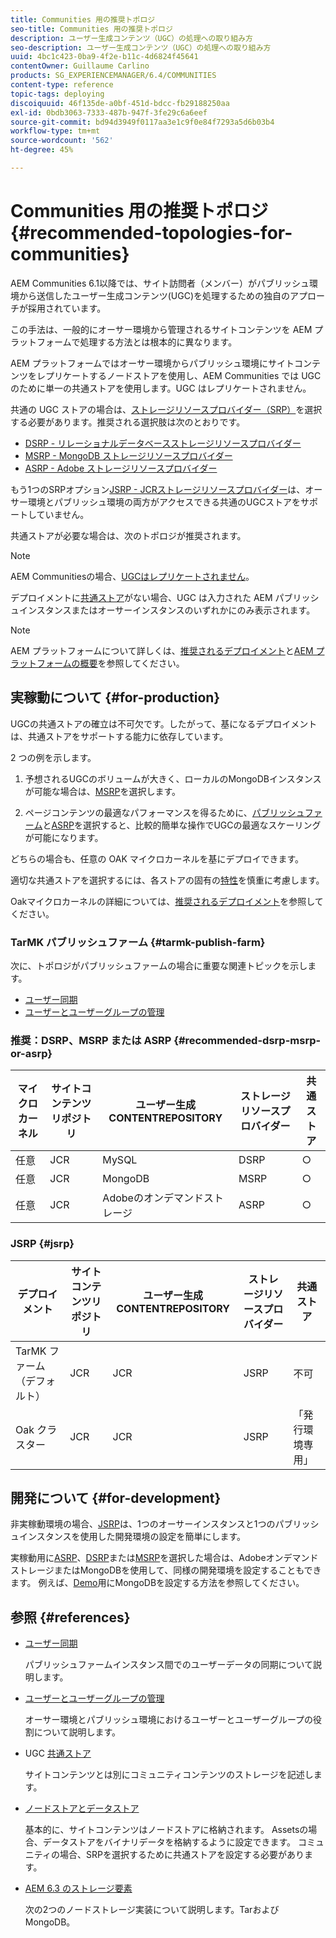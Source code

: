 ```yaml
---
title: Communities 用の推奨トポロジ
seo-title: Communities 用の推奨トポロジ
description: ユーザー生成コンテンツ（UGC）の処理への取り組み方
seo-description: ユーザー生成コンテンツ（UGC）の処理への取り組み方
uuid: 4bc1c423-0ba9-4f2e-b11c-4d6824f45641
contentOwner: Guillaume Carlino
products: SG_EXPERIENCEMANAGER/6.4/COMMUNITIES
content-type: reference
topic-tags: deploying
discoiquuid: 46f135de-a0bf-451d-bdcc-fb29188250aa
exl-id: 0bdb3063-7333-487b-947f-3fe29c6a6eef
source-git-commit: bd94d3949f0117aa3e1c9f0e84f7293a5d6b03b4
workflow-type: tm+mt
source-wordcount: '562'
ht-degree: 45%

---
```


# Communities 用の推奨トポロジ {#recommended-topologies-for-communities}

AEM Communities 6.1以降では、サイト訪問者（メンバー）がパブリッシュ環境から送信したユーザー生成コンテンツ(UGC)を処理するための独自のアプローチが採用されています。

この手法は、一般的にオーサー環境から管理されるサイトコンテンツを AEM プラットフォームで処理する方法とは根本的に異なります。

AEM プラットフォームではオーサー環境からパブリッシュ環境にサイトコンテンツをレプリケートするノードストアを使用し、AEM Communities では UGC のために単一の共通ストアを使用します。UGC はレプリケートされません。

共通の UGC ストアの場合は、[ストレージリソースプロバイダー（SRP）](working-with-srp.md)を選択する必要があります。推奨される選択肢は次のとおりです。

* [DSRP - リレーショナルデータベースストレージリソースプロバイダー](dsrp.md)
* [MSRP - MongoDB ストレージリソースプロバイダー](msrp.md)
* [ASRP - Adobe ストレージリソースプロバイダー](asrp.md)

もう1つのSRPオプション[JSRP - JCRストレージリソースプロバイダー](jsrp.md)は、オーサー環境とパブリッシュ環境の両方がアクセスできる共通のUGCストアをサポートしていません。

共通ストアが必要な場合は、次のトポロジが推奨されます。

>[!NOTE]
>
>AEM Communitiesの場合、[UGCはレプリケートされません](working-with-srp.md#ugc-never-replicated)。
>
>デプロイメントに[共通ストア](working-with-srp.md)がない場合、UGC は入力された AEM パブリッシュインスタンスまたはオーサーインスタンスのいずれかにのみ表示されます。

>[!NOTE]
>
>AEM プラットフォームについて詳しくは、[推奨されるデプロイメント](../../help/sites-deploying/recommended-deploys.md)と[AEM プラットフォームの概要](../../help/sites-deploying/data-store-config.md)を参照してください。

## 実稼動について  {#for-production}

UGCの共通ストアの確立は不可欠です。したがって、基になるデプロイメントは、共通ストアをサポートする能力に依存しています。

2 つの例を示します。

1) 予想されるUGCのボリュームが大きく、ローカルのMongoDBインスタンスが可能な場合は、[MSRP](msrp.md)を選択します。

2) ページコンテンツの最適なパフォーマンスを得るために、[パブリッシュファーム](../../help/sites-deploying/recommended-deploys.md#tarmk-farm)と[ASRP](asrp.md)を選択すると、比較的簡単な操作でUGCの最適なスケーリングが可能になります。

どちらの場合も、任意の OAK マイクロカーネルを基にデプロイできます。

適切な共通ストアを選択するには、各ストアの固有の[特性](working-with-srp.md#characteristics-of-srp-options)を慎重に考慮します。

Oakマイクロカーネルの詳細については、[推奨されるデプロイメント](../../help/sites-deploying/recommended-deploys.md)を参照してください。

### TarMK パブリッシュファーム {#tarmk-publish-farm}

次に、トポロジがパブリッシュファームの場合に重要な関連トピックを示します。

* [ユーザー同期](sync.md)
* [ユーザーとユーザーグループの管理](users.md)

### 推奨：DSRP、MSRP または ASRP {#recommended-dsrp-msrp-or-asrp}

| マイクロカーネル | サイトコンテンツリポジトリ | ユーザー生成CONTENTREPOSITORY | ストレージリソースプロバイダー | 共通ストア |
|-------------|------------------------|----------------------------------|---------------------------|---------------|
| 任意 | JCR | MySQL | DSRP | ○ |
| 任意 | JCR | MongoDB | MSRP | ○ |
| 任意 | JCR | Adobeのオンデマンドストレージ | ASRP | ○ |

### JSRP {#jsrp}


| デプロイメント | サイトコンテンツリポジトリ | ユーザー生成CONTENTREPOSITORY | ストレージリソースプロバイダー | 共通ストア |
|----------------------|------------------------|----------------------------------|---------------------------|---------------------------------|
| TarMK ファーム（デフォルト） | JCR | JCR | JSRP | 不可 |
| Oak クラスター | JCR | JCR | JSRP | 「発行環境専用」 |

## 開発について {#for-development}

非実稼動環境の場合、[JSRP](jsrp.md)は、1つのオーサーインスタンスと1つのパブリッシュインスタンスを使用した開発環境の設定を簡単にします。

実稼動用に[ASRP](asrp.md)、[DSRP](dsrp.md)または[MSRP](msrp.md)を選択した場合は、AdobeオンデマンドストレージまたはMongoDBを使用して、同様の開発環境を設定することもできます。 例えば、[Demo](demo-mongo.md)用にMongoDBを設定する方法を参照してください。

## 参照 {#references}

* [ユーザー同期](sync.md)

   パブリッシュファームインスタンス間でのユーザーデータの同期について説明します。

* [ユーザーとユーザーグループの管理](users.md)

   オーサー環境とパブリッシュ環境におけるユーザーとユーザーグループの役割について説明します。

* UGC [共通ストア](working-with-srp.md)

   サイトコンテンツとは別にコミュニティコンテンツのストレージを記述します。

* [ノードストアとデータストア](../../help/sites-deploying/data-store-config.md)

   基本的に、サイトコンテンツはノードストアに格納されます。 Assetsの場合、データストアをバイナリデータを格納するように設定できます。 コミュニティの場合、SRPを選択するために共通ストアを設定する必要があります。

* [AEM 6.3 のストレージ要素](../../help/sites-deploying/storage-elements-in-aem-6.md)

   次の2つのノードストレージ実装について説明します。TarおよびMongoDB。
